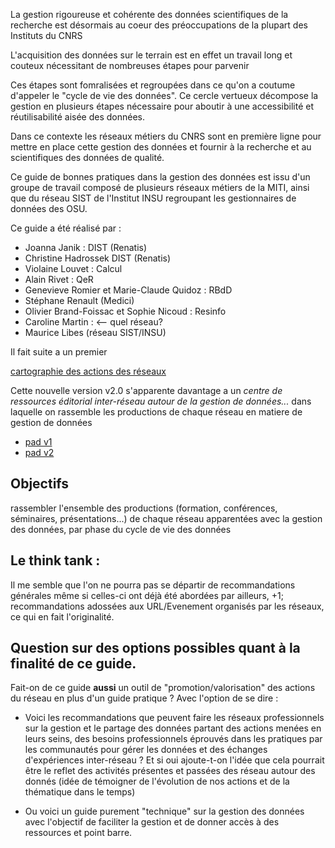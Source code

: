 
La gestion rigoureuse et cohérente des données scientifiques de la recherche est désormais au coeur des préoccupations de la plupart des Instituts du CNRS

L'acquisition des données sur le terrain est en effet un travail long et couteux nécessitant de nombreuses étapes pour parvenir 

Ces étapes sont fomralisées et regroupées dans ce qu'on a coutume d'appeler le "cycle de vie des données". Ce cercle vertueux décompose la gestion en plusieurs étapes
nécessaire pour aboutir à une accessibilité et réutilisabilité aisée des données.

Dans ce contexte les réseaux métiers du CNRS sont en première ligne pour mettre en place cette gestion des données et fournir à la recherche et au scientifiques des données de qualité.


Ce guide de bonnes pratiques dans la gestion des données est issu d'un groupe de travail composé de plusieurs réseaux métiers de la MITI, 
ainsi que du réseau SIST de l'Institut INSU regroupant les gestionnaires de données des OSU.

Ce guide a été réalisé par :
- Joanna Janik : DIST (Renatis)  
- Christine Hadrossek DIST (Renatis)
- Violaine Louvet : Calcul
- Alain Rivet : QeR
- Genevieve Romier et Marie-Claude Quidoz : RBdD
- Stéphane Renault (Medici)
- Olivier Brand-Foissac et Sophie Nicoud : Resinfo
- Caroline Martin :  <-- quel réseau?
- Maurice Libes (réseau SIST/INSU)

Il fait suite a un premier 

[cartographie des actions des réseaux](http://www.cnrs.fr/mi/IMG/pdf/gtinterreseaux-cartosynthesev6.pdf)

Cette nouvelle version v2.0 s'apparente davantage a un *centre de
ressources éditorial inter-réseau autour de la gestion de données...*
dans laquelle on rassemble les productions de chaque réseau en
matiere de gestion de données

* [pad v1](https://etherpad.in2p3.fr/p/gbp-donnees)
* [pad v2](https://etherpad.in2p3.fr/p/gbp-donnees-v2)

## Objectifs 

rassembler l'ensemble des productions (formation, conférences,
séminaires, présentations...) de chaque réseau apparentées avec la
gestion des données, par phase du cycle de vie des données

## Le think tank :


Il me semble que l'on ne pourra pas se départir de recommandations générales même si celles-ci ont déjà été abordées par ailleurs, 
+1;  recommandations adossées aux URL/Evenement organisés par les réseaux, ce qui en fait l'originalité.


## Question sur des options possibles quant à la finalité de ce guide.

Fait-on de ce guide **aussi**  un outil de "promotion/valorisation" des actions du réseau en plus d'un guide pratique ? Avec l'option de se dire :

-  Voici les recommandations que peuvent faire les réseaux professionnels sur la gestion et le partage des données partant des actions menées en leurs seins, des besoins professionnels éprouvés dans les pratiques par les communautés pour gérer les données  et des échanges d'expériences inter-réseau ? Et si oui ajoute-t-on l'idée que cela pourrait être le reflet des activités présentes et passées des réseau autour des donnés (idée de témoigner de l'évolution de nos actions et de la thématique dans le temps)

- Ou voici un guide purement "technique" sur la gestion des données avec l'objectif de faciliter la gestion et de donner accès à des ressources et point barre.





  

